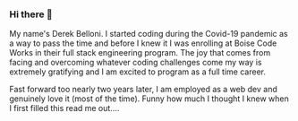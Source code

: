 ### Hi there 👋
My name's Derek Belloni. I started coding during the Covid-19 pandemic as a way to pass the time and before I knew it I was enrolling at Boise Code Works in their full stack engineering program. The joy that comes from facing and overcoming whatever coding challenges come my way is extremely gratifying and I am excited to program as a full time career. 

Fast forward too nearly two years later, I am employed as a web dev and genuinely love it (most of the time). Funny how much I thought I knew when I first filled this read me out....

<!--
**DerekBelloni/DerekBelloni** is a ✨ _special_ ✨ repository because its `README.md` (this file) appears on your GitHub profile.

Here are some ideas to get you started:[Week 3.pdf](https://github.com/DerekBelloni/DerekBelloni/files/8129700/Week.3.pdf)
Personality type: Commander (ENTJ-A)
- 🔭 I’m currently working on ...
- 🌱 I’m currently learning ...
- 👯 I’m looking to collaborate on ...
- 🤔 I’m looking for help with ...
- 💬 Ask me about ...
- 📫 How to reach me: ...
- 😄 Pronouns: ...
- ⚡ Fun fact: ...
-->
